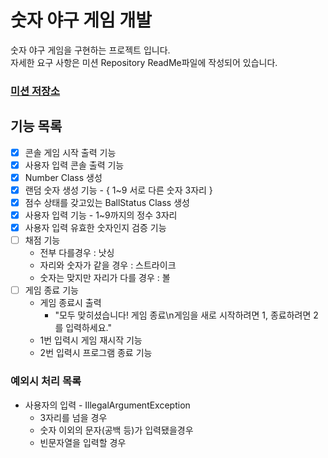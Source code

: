 # 숫자 야구 게임 개발

숫자 야구 게임을 구현하는 프로젝트 입니다.   
자세한 요구 사항은 미션 Repository ReadMe파일에 작성되어 있습니다.  
### [미션 저장소](https://github.com/UJ15/java-baseball)


## 기능 목록

- [x] 콘솔 게임 시작 출력 기능 
- [x] 사용자 입력 콘솔 출력 기능 
- [x] Number Class 생성
- [x] 랜덤 숫자 생성 기능 - { 1~9 서로 다른 숫자 3자리 }
- [x] 점수 상태를 갖고있는 BallStatus Class 생성
- [x] 사용자 입력 기능 - 1~9까지의 정수 3자리
- [x] 사용자 입력 유효한 숫자인지 검증 기능
- [ ] 채점 기능 
  - 전부 다를경우 : 낫싱
  - 자리와 숫자가 같을 경우 : 스트라이크
  - 숫자는 맞지만 자리가 다를 경우 : 볼
- [ ] 게임 종료 기능 
  - 게임 종료시 출력
    - "모두 맞히셨습니다! 게임 종료\n게임을 새로 시작하려면 1, 종료하려면 2를 입력하세요."
  - 1번 입력시 게임 재시작 기능
  - 2번 입력시 프로그램 종료 기능

### 예외시 처리 목록
- 사용자의 입력 - IllegalArgumentException
  - 3자리를 넘을 경우
  - 숫자 이외의 문자(공백 등)가 입력됐을경우
  - 빈문자열을 입력할 경우
